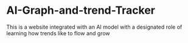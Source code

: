 # AI-Graph-and-trend-Tracker
This is a website integrated with an AI model with a designated role of learning how trends like to flow and grow
